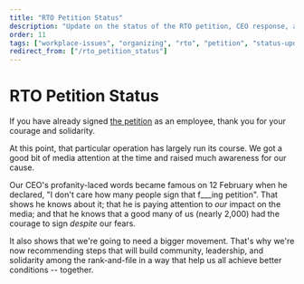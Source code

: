 ```yaml
---
title: "RTO Petition Status"
description: "Update on the status of the RTO petition, CEO response, and next steps for building the movement."
order: 11
tags: ["workplace-issues", "organizing", "rto", "petition", "status-update"]
redirect_from: ["/rto_petition_status"]
---
```


# RTO Petition Status

If you have already signed [the petition](/openletter) as an employee,
thank you for your courage and solidarity.

At this point, that particular operation has largely run its course.
We got a good bit of media attention at the time and raised much awareness for our cause.

Our CEO's profanity-laced words became famous on 12 February when he declared,
"I don't care how many people sign that f___ing petition".
That shows he knows about it; that he is paying attention to *our* impact on the media;
and that he knows that a good many of us (nearly 2,000) had the courage to sign *despite* our fears.

It also shows that we're going to need a bigger movement.
That's why we're now recommending steps that will build
community, leadership, and solidarity among the rank-and-file
in a way that help us all achieve better conditions -- together.
